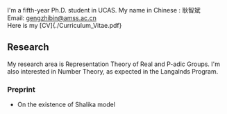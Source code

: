I'm a fifth-year Ph.D. student in UCAS.
My name in Chinese : 耿智斌  
Email: gengzhibin@amss.ac.cn  
Here is my [CV]{./Curriculum_Vitae.pdf}
## Research
My research area is Representation Theory of Real and P-adic Groups. I'm also interested in Number Theory, as expected in the Langalnds Program. 
### Preprint
- On the existence of Shalika model
